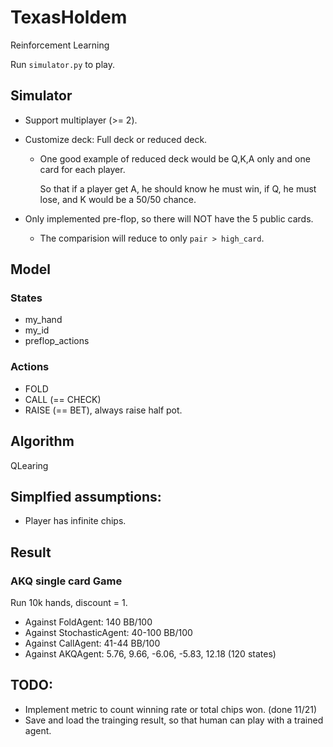 # TexasHoldem
Reinforcement Learning

Run `simulator.py` to play.


## Simulator

- Support multiplayer (>= 2).
- Customize deck: Full deck or reduced deck.
  - One good example of reduced deck would be Q,K,A only and one card for each player.
    
    So that if a player get A, he should know he must win, if Q, he must lose, and K would be a 50/50 chance.
    
- Only implemented pre-flop, so there will NOT have the 5 public cards.
  - The comparision will reduce to only `pair > high_card`.


## Model

### States

- my_hand
- my_id
- preflop_actions

### Actions

- FOLD
- CALL (== CHECK)
- RAISE (== BET), always raise half pot.

## Algorithm

QLearing

## Simplfied assumptions:

- Player has infinite chips.

## Result

### AKQ single card Game

Run 10k hands, discount = 1.

- Against FoldAgent: 140 BB/100
- Against StochasticAgent: 40-100 BB/100
- Against CallAgent: 41-44 BB/100
- Against AKQAgent: 5.76, 9.66, -6.06, -5.83, 12.18 (120 states)



## TODO:

- Implement metric to count winning rate or total chips won. (done 11/21)
- Save and load the trainging result, so that human can play with a trained agent.